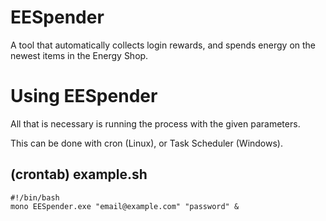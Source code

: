 # EESpender
A tool that automatically collects login rewards, and spends energy on the newest items in the Energy Shop.

# Using EESpender

All that is necessary is running the process with the given parameters.

This can be done with cron (Linux), or Task Scheduler (Windows).
## (crontab) example.sh
```shell
#!/bin/bash
mono EESpender.exe "email@example.com" "password" &
```
